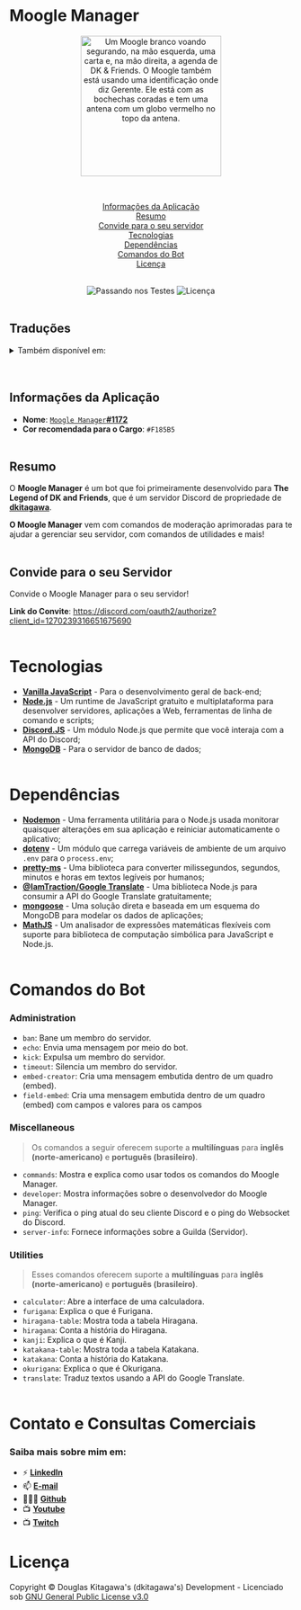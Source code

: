 # Moogle Manager

<p align=center>
<img src="https://i.imgur.com/zhNQNG8.png" width="250px" alt="Um Moogle branco voando segurando, na mão esquerda, uma carta e, na mão direita, a agenda de DK & Friends. O Moogle também está usando uma identificação onde diz Gerente. Ele está com as bochechas coradas e tem uma antena com um globo vermelho no topo da antena." loading="lazy" />
</p>
<br />

<center>

[Informações da Aplicação](#informações-da-aplicação)<br />
[Resumo](#resumo)<br />
[Convide para o seu servidor](#convide-para-o-seu-servidor)<br />
[Tecnologias](#tecnologias)<br />
[Dependências](#dependências)<br />
[Comandos do Bot](#comandos-do-bot)<br />
[Licença](#licença)<br />
<br />

![Passando nos Testes](https://img.shields.io/badge/build-passing-brightgreen) ![Licença](https://camo.githubusercontent.com/a40de0257320518fb90f63064c57e70bc026d492b258b4ea42ec58f1e5f2279c/68747470733a2f2f696d672e736869656c64732e696f2f6769746875622f6c6963656e73652f72617468656e612f72617468656e612e737667)
<br /><br />

</center>

Traduções
---
<details>
<summary>Também disponível em:</summary>

- [Inglês](./README.md)
- [Espanhol](./README-es.md)
- [Português](./README-pt-br.md)
- [Japonês](./README-jp.md)
</details>
<br /><br />


## Informações da Aplicação
- **Nome**: [`Moogle Manager`**#1172**](https://discord.com/users/1221986587399815198/)
- **Cor recomendada para o Cargo**: `#F185B5`
<br /><br />

## Resumo
O **Moogle Manager** é um bot que foi primeiramente desenvolvido para **The Legend of DK and Friends**, que é um servidor Discord de propriedade de **[dkitagawa](https://discord.com/users/737103505663328356/)**.

**O Moogle Manager** vem com comandos de moderação aprimoradas para te ajudar a gerenciar seu servidor, com comandos de utilidades e mais!
<br /><br />

## Convide para o seu Servidor
Convide o Moogle Manager para o seu servidor!

**Link do Convite**: https://discord.com/oauth2/authorize?client_id=1270239316651675690
<br /><br />

# Tecnologias
- [**Vanilla JavaScript**](https://developer.mozilla.org/en-US/docs/Web/JavaScript) - Para o desenvolvimento geral de back-end;
- [**Node.js**]() - Um runtime de JavaScript gratuito e multiplataforma para desenvolver servidores, aplicações a Web, ferramentas de linha de comando e scripts;
- [**Discord.JS**](https://discord.js.org/) - Um módulo Node.js que permite que você interaja com a API do Discord;
- [**MongoDB**](https://www.mongodb.com/company/what-is-mongodb) - Para o servidor de banco de dados;
<br /><br />

# Dependências
- [**Nodemon**](https://nodemon.io/) - Uma ferramenta utilitária para o Node.js usada monitorar quaisquer alterações em sua aplicação e reiniciar automaticamente o aplicativo;
- [**dotenv**](https://www.npmjs.com/package/dotenv) - Um módulo que carrega variáveis de ambiente de um arquivo `.env` para o `process.env`;
- [**pretty-ms**](https://www.npmjs.com/package/pretty-ms) - Uma biblioteca para converter milissegundos, segundos, minutos e horas em textos legíveis por humanos;
- [**@IamTraction/Google Translate**](https://www.npmjs.com/package/@iamtraction/google-translate) - Uma biblioteca Node.js para consumir a API do Google Translate gratuitamente;
- [**mongoose**](https://mongoosejs.com/) - Uma solução direta e baseada em um esquema do MongoDB para modelar os dados de aplicações;
- [**MathJS**](https://mathjs.org/) - Um analisador de expressões matemáticas flexíveis com suporte para biblioteca de computação simbólica para JavaScript e Node.js.
<br /><br />

# Comandos do Bot

### Administration
- `ban`: Bane um membro do servidor.
- `echo`: Envia uma mensagem por meio do bot.
- `kick`: Expulsa um membro do servidor.
- `timeout`: Silencia um membro do servidor.
- `embed-creator`: Cria uma mensagem embutida dentro de um quadro (embed).
- `field-embed`: Cria uma mensagem embutida dentro de um quadro (embed) com campos e valores para os campos

### Miscellaneous
> Os comandos a seguir oferecem suporte a **multilínguas** para **inglês (norte-americano)** e **português (brasileiro)**.
- `commands`: Mostra e explica como usar todos os comandos do Moogle Manager.
- `developer`: Mostra informações sobre o desenvolvedor do Moogle Manager.
- `ping`: Verifica o ping atual do seu cliente Discord e o ping do Websocket do Discord.
- `server-info`: Fornece informações sobre a Guilda (Servidor).

### Utilities
> Esses comandos oferecem suporte a **multilínguas** para **inglês (norte-americano)** e **português (brasileiro)**.
- `calculator`: Abre a interface de uma calculadora.
- `furigana`: Explica o que é Furigana.
- `hiragana-table`: Mostra toda a tabela Hiragana.
- `hiragana`: Conta a história do Hiragana.
- `kanji`: Explica o que é Kanji.
- `katakana-table`: Mostra toda a tabela Katakana.
- `katakana`: Conta a história do Katakana.
- `okurigana`: Explica o que é Okurigana.
- `translate`: Traduz textos usando a API do Google Translate.
<br /><br />

# Contato e Consultas Comerciais
### **Saiba mais sobre mim em:**
- ⚡ [**LinkedIn**](https://linkedin.com/in/douglas-kitagawa/)
- 📫 [**E-mail**](mailto:douglaskitagawa@proton.me)
- 👨🏻‍💻 [**Github**](https://github.com/sdkitagawa)
- 📺 [**Youtube**](https://www.youtube.com/@dkitagawa)
- 📺 [**Twitch**](https://www.twitch.tv/kitbitdots)

# Licença
Copyright © Douglas Kitagawa's (dkitagawa's) Development - Licenciado sob [GNU General Public License v3.0](../../LICENSE)
